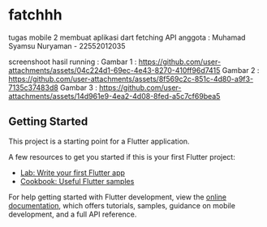 # fatchhh
tugas mobile 2 membuat aplikasi dart fetching API
anggota : Muhamad Syamsu Nuryaman -  22552012035


screenshoot hasil running :
Gambar 1 : https://github.com/user-attachments/assets/04c224d1-69ec-4e43-8270-410ff96d7415
Gambar 2 : https://github.com/user-attachments/assets/8f569c2c-851c-4d80-a9f3-7135c37483d8
Gambar 3 : https://github.com/user-attachments/assets/14d961e9-4ea2-4d08-8fed-a5c7cf69bea5




## Getting Started

This project is a starting point for a Flutter application.

A few resources to get you started if this is your first Flutter project:

- [Lab: Write your first Flutter app](https://docs.flutter.dev/get-started/codelab)
- [Cookbook: Useful Flutter samples](https://docs.flutter.dev/cookbook)

For help getting started with Flutter development, view the
[online documentation](https://docs.flutter.dev/), which offers tutorials,
samples, guidance on mobile development, and a full API reference.
